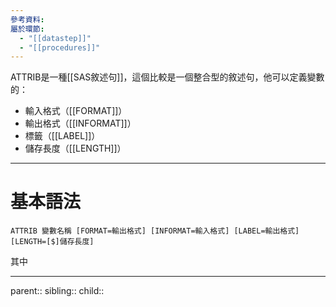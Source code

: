 ```yaml
---
參考資料: 
屬於環節:
  - "[[datastep]]"
  - "[[procedures]]"
---
```

ATTRIB是一種[[SAS敘述句]]，這個比較是一個整合型的敘述句，他可以定義變數的：
- 輸入格式（[[FORMAT]]）
- 輸出格式（[[INFORMAT]]）
- 標籤（[[LABEL]]）
- 儲存長度（[[LENGTH]]）
- - -
# 基本語法
```SAS
ATTRIB 變數名稱 [FORMAT=輸出格式] [INFORMAT=輸入格式] [LABEL=輸出格式] 
[LENGTH=[$]儲存長度]
```
其中


- - -
parent::
sibling::
child::